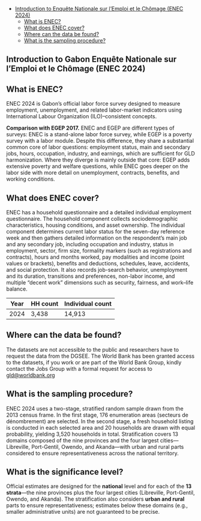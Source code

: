 - [Introduction to Enquête Nationale sur l’Emploi et le Chômage (ENEC 2024)](#enec-intro)
  - [What is ENEC?](#what-is-enec)
  - [What does ENEC cover?](#what-does-enec-cover)
  - [Where can the data be found?](#where-can-the-data-be-found)
  - [What is the sampling procedure?](#what-is-the-sampling-procedure)

<h2 id="enec-intro">
  Introduction to Gabon Enquête Nationale sur l’Emploi et le Chômage (ENEC 2024)
</h2>

## What is ENEC?
ENEC 2024 is Gabon’s official labor force survey designed to measure employment, unemployment, and related labor-market indicators using International Labour Organization (ILO)–consistent concepts. 

**Comparison with EGEP 2017.** ENEC and EGEP are different types of surveys: ENEC is a stand-alone labor force survey, while EGEP is a poverty survey with a labor module. Despite this difference, they share a substantial common core of labor questions: employment status, main and secondary jobs, hours, occupation, industry, and earnings, which are sufficient for GLD harmonization. Where they diverge is mainly outside that core: EGEP adds extensive poverty and welfare questions, while ENEC goes deeper on the labor side with more detail on unemployment, contracts, benefits, and working conditions.

## What does ENEC cover?
ENEC has a household questionnaire and a detailed individual employment questionnaire. The household component collects sociodemographic characteristics, housing conditions, and asset ownership. The individual component determines current labor status for the seven-day reference week and then gathers detailed information on the respondent’s main job and any secondary job, including occupation and industry, status in employment, sector, firm size, formality markers (such as registrations and contracts), hours and months worked, pay modalities and income (point values or brackets), benefits and deductions, schedules, leave, accidents, and social protection. It also records job-search behavior, unemployment and its duration, transitions and preferences, non-labor income, and multiple “decent work” dimensions such as security, fairness, and work–life balance.

| Year | HH count | Individual count |
|------|----------|------------------|
| 2024 | 3,438    | 14,913           |

## Where can the data be found?
The datasets are not accessible to the public and researchers have to request the data from the DGSEE. The World Bank has been granted access to the datasets, if you work or are part of the World Bank Group, kindly contact the Jobs Group with a formal request for access to gld@worldbank.org

## What is the sampling procedure?
ENEC 2024 uses a two-stage, stratified random sample drawn from the 2013 census frame. In the first stage, 176 enumeration areas (secteurs de dénombrement) are selected. In the second stage, a fresh household listing is conducted in each selected area and 20 households are drawn with equal probability, yielding 3,520 households in total. Stratification covers 13 domains composed of the nine provinces and the four largest cities—Libreville, Port-Gentil, Owendo, and Akanda—with urban and rural parts considered to ensure representativeness across the national territory.

## What is the significance level?
Official estimates are designed for the **national** level and for each of the **13 strata**—the nine provinces plus the four largest cities (Libreville, Port-Gentil, Owendo, and Akanda). The stratification also considers **urban and rural** parts to ensure representativeness; estimates below these domains (e.g., smaller administrative units) are not guaranteed to be precise.
